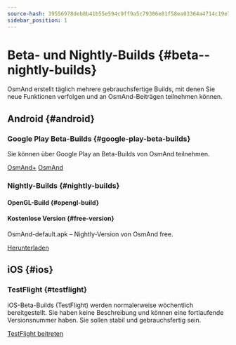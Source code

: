 ```yaml
---
source-hash: 39556978deb8b41b55e594c9ff9a5c79306e81f58ea03364a4714c19e79d3a98
sidebar_position: 1
---
```


# Beta- und Nightly-Builds {#beta--nightly-builds}

OsmAnd erstellt täglich mehrere gebrauchsfertige Builds, mit denen Sie neue Funktionen verfolgen und an OsmAnd-Beiträgen teilnehmen können.

## Android {#android}
### Google Play Beta-Builds {#google-play-beta-builds}
Sie können über Google Play an Beta-Builds von OsmAnd teilnehmen.

<div class="button-row">
  <a class="button button--active" href="https://play.google.com/apps/testing/net.osmand.plus">OsmAnd+</a>
  <a class="button button--active" href="https://play.google.com/apps/testing/net.osmand">OsmAnd</a>
</div>

### Nightly-Builds {#nightly-builds}
#### OpenGL-Build {#opengl-build}

#### Kostenlose Version {#free-version}
OsmAnd-default.apk – Nightly-Version von OsmAnd free.
<div>
  <a class="button button--active" href="https://download.osmand.net/latest-night-build/OsmAnd-default.apk">Herunterladen</a>
</div>

## iOS {#ios}
### TestFlight {#testflight}
iOS-Beta-Builds (TestFlight) werden normalerweise wöchentlich bereitgestellt. Sie haben keine Beschreibung und können eine fortlaufende Versionsnummer haben. Sie sollen stabil und gebrauchsfertig sein.

<div>
  <a class="button button--active" href="https://testflight.apple.com/join/7poGNCKy">TestFlight beitreten</a>
</div>